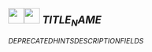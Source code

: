 ## <img src="../../.gitbook/assets/$SCOPE$.png" width="32" height="32" /><img src="../../.gitbook/assets/base.png" width="32" height="32" /> $TITLE_NAME$
$DEPRECATED$$HINTS$$DESCRIPTION$$FIELDS$